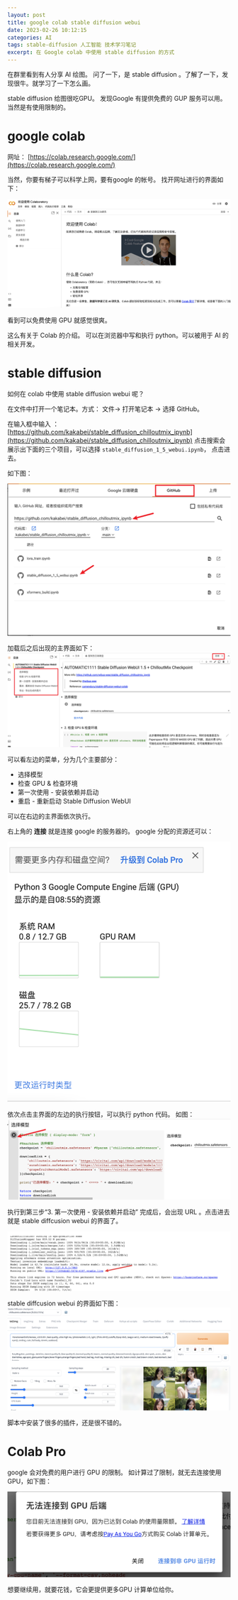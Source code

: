 ```yaml
---
layout: post
title: google colab stable diffusion webui
date: 2023-02-26 10:12:15
categories: AI   
tags: stable-diffusion 人工智能 技术学习笔记
excerpt: 在 Google colab 中使用 stable diffusion 的方式
---
```

在群里看到有人分享 AI 绘图。 问了一下，是 stable diffusion 。了解了一下，发现很牛。就学习了一下怎么画。 

stable diffusion 给图很吃GPU。 发现Google 有提供免费的 GUP 服务可以用。 当然是有使用限制的。 

# google colab 

网址： [https://colab.research.google.com/](https://colab.research.google.com/)

当然，你要有梯子可以科学上网，要有google 的帐号。 找开网址进行的界面如下：

![](/assets/stable-diffusion/colab-2023-02-27-22-27-47.png)

看到可以免费使用 GPU 就感觉很爽。 

这么有关于 Colab 的介绍。 可以在浏览器中写和执行 python。可以被用于 AI 的相关开发。 

#  stable diffusion

如何在  colab 中使用 stable diffusion webui 呢？ 

在文件中打开一个笔记本。方式： 文件-> 打开笔记本 -> 选择 GitHub。

在输入框中输入 ： [https://github.com/kakabei/stable_diffusion_chilloutmix_ipynb](https://github.com/kakabei/stable_diffusion_chilloutmix_ipynb)  点击搜索会展示出下面的三个项目，可以选择 `stable_diffusion_1_5_webui.ipynb`，  点击进去。

如下图：

![](/assets/stable-diffusion/colab-2023-02-27-22-36-26.png)

 加载后之后出现的主界面如下： 
![](/assets/stable-diffusion/colab-2023-02-27-22-42-56.png)

可以看左边的菜单，分为几个主要部分： 

- 选择模型
- 检查 GPU & 检查环境
- 第一次使用 - 安装依赖并启动
- 重启 - 重新启动 Stable Diffusion WebUI

可以在右边的主界面依次执行。

右上角的 **连接** 就是连接 google 的服务器的。 google 分配的资源还可以：

![](/assets/stable-diffusion/colab-2023-02-28-08-55-44.png)


依次点击主界面的左边的执行按钮，可以执行 python 代码。 如图：
![](/assets/stable-diffusion/colab-2023-02-27-22-51-00.png)

执行到第三步“3. 第一次使用 - 安装依赖并启动” 完成后，会出现 URL 。点击进去就是 stable diffcusion webui  的界面了。 

![](/assets/stable-diffusion/colab-2023-02-27-22-55-41.png)

 stable diffcusion webui  的界面如下图： 
![](/assets/stable-diffusion/colab-2023-02-27-22-57-44.png)

脚本中安装了很多的插件，还是很不错的。 

# Colab Pro

google 会对免费的用户进行 GPU 的限制。 如计算过了限制，就无去连接使用 GPU，如下图：	

![](/assets/stable-diffusion/colab-2023-02-27-22-47-30.png)

想要继续用，就要花钱，它会更提供更多GPU 计算单位给你。

[](/assets/stable-diffusion/colab-2023-02-27-23-01-46.png)

